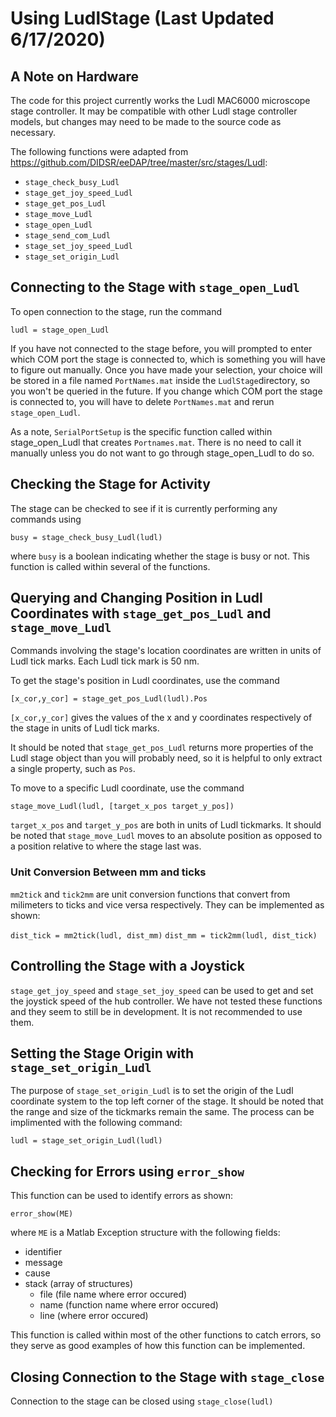 # Using LudlStage (Last Updated 6/17/2020)

## A Note on Hardware

The code for this project currently works the Ludl MAC6000 microscope stage controller. It may be compatible with other Ludl stage controller models, but
changes may need to be made to the source code as necessary.

The following functions were adapted from https://github.com/DIDSR/eeDAP/tree/master/src/stages/Ludl:

- `stage_check_busy_Ludl`
- `stage_get_joy_speed_Ludl`
- `stage_get_pos_Ludl`
- `stage_move_Ludl`
- `stage_open_Ludl`
- `stage_send_com_Ludl`
- `stage_set_joy_speed_Ludl`
- `stage_set_origin_Ludl`

## Connecting to the Stage with `stage_open_Ludl`

To open connection to the stage, run the command

`ludl = stage_open_Ludl`

If you have not connected to the stage before, you will prompted to enter which COM port the stage is connected to, which is something you will have
to figure out manually. Once you have made your selection, your choice will be stored in a file named `PortNames.mat` inside the 
`LudlStage`directory, so you won't be queried in the future. If you change which COM port the stage is connected to, you will have to 
delete `PortNames.mat` and rerun `stage_open_Ludl`.

As a note, `SerialPortSetup` is the specific function called within stage_open_Ludl that creates `Portnames.mat`. There is no need to call it manually
unless you do not want to go through stage_open_Ludl to do so.

## Checking the Stage for Activity

The stage can be checked to see if it is currently performing any commands using 

`busy = stage_check_busy_Ludl(ludl)`

where `busy` is a boolean indicating whether the stage is busy or not. This function is called within several of the functions.

## Querying and Changing Position in Ludl Coordinates with `stage_get_pos_Ludl` and `stage_move_Ludl`
Commands involving the stage's location coordinates are written in units of Ludl tick marks. Each Ludl tick mark is 50 nm.

To get the stage's position in Ludl coordinates, use the command

`[x_cor,y_cor] = stage_get_pos_Ludl(ludl).Pos`

`[x_cor,y_cor]` gives the values of the x and y coordinates respectively of the stage in units of Ludl
tick marks. 

It should be noted that `stage_get_pos_Ludl` returns more properties of the Ludl stage object than you will probably need, so it is helpful to only 
extract a single property, such as `Pos`.

To move to a specific Ludl coordinate, use the command

`stage_move_Ludl(ludl, [target_x_pos target_y_pos])`

`target_x_pos` and `target_y_pos` are both in units of Ludl tickmarks. It should be noted that `stage_move_Ludl` moves to an absolute position as
opposed to a position relative to where the stage last was.

### Unit Conversion Between mm and ticks

`mm2tick` and `tick2mm` are unit conversion functions that convert from milimeters to ticks and vice versa respectively. They can be implemented as shown:

`dist_tick = mm2tick(ludl, dist_mm)`
`dist_mm = tick2mm(ludl, dist_tick)`

## Controlling the Stage with a Joystick

`stage_get_joy_speed` and `stage_set_joy_speed` can be used to get and set the joystick speed of the hub controller. We have not tested these functions
and they seem to still be in development. It is not recommended to use them.

## Setting the Stage Origin with `stage_set_origin_Ludl`

The purpose of `stage_set_origin_Ludl` is to set the origin of the Ludl coordinate system to the top left corner of the stage. It should be noted 
that the range and size of the tickmarks remain the same. The process can be implimented with the following command:

`ludl = stage_set_origin_Ludl(ludl)`

## Checking for Errors using `error_show`

This function can be used to identify errors as shown:

`error_show(ME)`

where `ME` is a Matlab Exception structure with the following fields:

- identifier
- message
- cause
- stack (array of structures)
	- file (file name where error occured)
	- name (function name where error occured)
	- line (where error occured)

This function is called within most of the other functions to catch errors, so they serve as good examples of how this function can be implemented.

## Closing Connection to the Stage with `stage_close`

Connection to the stage can be closed using `stage_close(ludl)`


